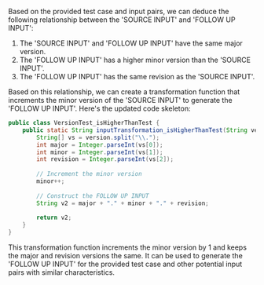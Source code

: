 Based on the provided test case and input pairs, we can deduce the following relationship between the 'SOURCE INPUT' and 'FOLLOW UP INPUT':

1. The 'SOURCE INPUT' and 'FOLLOW UP INPUT' have the same major version.
2. The 'FOLLOW UP INPUT' has a higher minor version than the 'SOURCE INPUT'.
3. The 'FOLLOW UP INPUT' has the same revision as the 'SOURCE INPUT'.

Based on this relationship, we can create a transformation function that increments the minor version of the 'SOURCE INPUT' to generate the 'FOLLOW UP INPUT'. Here's the updated code skeleton:

```java
public class VersionTest_isHigherThanTest {
    public static String inputTransformation_isHigherThanTest(String version)  {
        String[] vs = version.split("\\.");
        int major = Integer.parseInt(vs[0]);
        int minor = Integer.parseInt(vs[1]);
        int revision = Integer.parseInt(vs[2]);
        
        // Increment the minor version
        minor++;
        
        // Construct the FOLLOW UP INPUT
        String v2 = major + "." + minor + "." + revision;
        
        return v2;
    }
}
```

This transformation function increments the minor version by 1 and keeps the major and revision versions the same. It can be used to generate the 'FOLLOW UP INPUT' for the provided test case and other potential input pairs with similar characteristics.